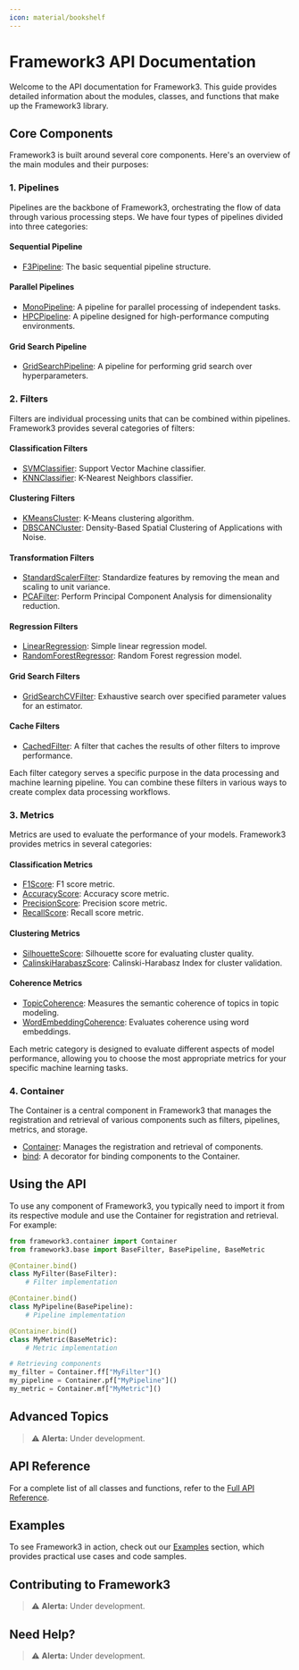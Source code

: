 ```yaml
---
icon: material/bookshelf
---
```


# Framework3 API Documentation

Welcome to the API documentation for Framework3. This guide provides detailed information about the modules, classes, and functions that make up the Framework3 library.

## Core Components

Framework3 is built around several core components. Here's an overview of the main modules and their purposes:

### 1. Pipelines

Pipelines are the backbone of Framework3, orchestrating the flow of data through various processing steps. We have four types of pipelines divided into three categories:

#### Sequential Pipeline
- [F3Pipeline](plugins/pipelines/sequential/f3_pipeline.md): The basic sequential pipeline structure.

#### Parallel Pipelines
- [MonoPipeline](plugins/pipelines/parallel/mono_pipeline.md): A pipeline for parallel processing of independent tasks.
- [HPCPipeline](plugins/pipelines/parallel/hpc_pipeline.md): A pipeline designed for high-performance computing environments.

#### Grid Search Pipeline
- [GridSearchPipeline](plugins/pipelines/grid/g3_pipeline.md): A pipeline for performing grid search over hyperparameters.

### 2. Filters

Filters are individual processing units that can be combined within pipelines. Framework3 provides several categories of filters:

#### Classification Filters
- [SVMClassifier](plugins/filters/classification.md#svm-classifier): Support Vector Machine classifier.
- [KNNClassifier](plugins/filters/classification.md#k-nearest-neighbors-classifier): K-Nearest Neighbors classifier.

#### Clustering Filters
- [KMeansCluster](plugins/filters/clustering.md): K-Means clustering algorithm.
- [DBSCANCluster](plugins/filters/clustering.md): Density-Based Spatial Clustering of Applications with Noise.

#### Transformation Filters
- [StandardScalerFilter](plugins/filters/transformation.md#standard-scaler): Standardize features by removing the mean and scaling to unit variance.
- [PCAFilter](plugins/filters/transformation.md#pca-principal-component-analysis): Perform Principal Component Analysis for dimensionality reduction.

#### Regression Filters
- [LinearRegression](plugins/filters/regression.md#linear-regression): Simple linear regression model.
- [RandomForestRegressor](plugins/filters/regression.md): Random Forest regression model.

#### Grid Search Filters
- [GridSearchCVFilter](plugins/filters/grid_search.md): Exhaustive search over specified parameter values for an estimator.

#### Cache Filters
- [CachedFilter](plugins/filters/cache.md): A filter that caches the results of other filters to improve performance.

Each filter category serves a specific purpose in the data processing and machine learning pipeline. You can combine these filters in various ways to create complex data processing workflows.

### 3. Metrics

Metrics are used to evaluate the performance of your models. Framework3 provides metrics in several categories:

#### Classification Metrics
- [F1Score](plugins/metrics/classification.md#f1-score): F1 score metric.
- [AccuracyScore](plugins/metrics/classification.md#accuracy-score): Accuracy score metric.
- [PrecisionScore](plugins/metrics/classification.md#precision-score): Precision score metric.
- [RecallScore](plugins/metrics/classification.md#recall-score): Recall score metric.

#### Clustering Metrics
- [SilhouetteScore](plugins/metrics/clustering.md#silhouette-score): Silhouette score for evaluating cluster quality.
- [CalinskiHarabaszScore](plugins/metrics/clustering.md): Calinski-Harabasz Index for cluster validation.

#### Coherence Metrics
- [TopicCoherence](plugins/metrics/coherence.md): Measures the semantic coherence of topics in topic modeling.
- [WordEmbeddingCoherence](plugins/metrics/coherence.md): Evaluates coherence using word embeddings.

Each metric category is designed to evaluate different aspects of model performance, allowing you to choose the most appropriate metrics for your specific machine learning tasks.

### 4. Container

The Container is a central component in Framework3 that manages the registration and retrieval of various components such as filters, pipelines, metrics, and storage.

- [Container](container/container.md): Manages the registration and retrieval of components.
- [bind](container/container.md): A decorator for binding components to the Container.

## Using the API

To use any component of Framework3, you typically need to import it from its respective module and use the Container for registration and retrieval. For example:

```python
from framework3.container import Container
from framework3.base import BaseFilter, BasePipeline, BaseMetric

@Container.bind()
class MyFilter(BaseFilter):
    # Filter implementation

@Container.bind()
class MyPipeline(BasePipeline):
    # Pipeline implementation

@Container.bind()
class MyMetric(BaseMetric):
    # Metric implementation

# Retrieving components
my_filter = Container.ff["MyFilter"]()
my_pipeline = Container.pf["MyPipeline"]()
my_metric = Container.mf["MyMetric"]()
```

## Advanced Topics

> ⚠️ **Alerta:** Under development.

<!-- - [Custom Plugin Development](advanced/custom_plugins.md): Learn how to create your own custom plugins.
- [Pipeline Optimization](advanced/pipeline_optimization.md): Techniques for optimizing pipeline performance.
- [Distributed Computing](advanced/distributed_computing.md): Using Framework3 in distributed environments. -->

## API Reference

For a complete list of all classes and functions, refer to the [Full API Reference](index.md).

## Examples

To see Framework3 in action, check out our [Examples](../examples/index.md) section, which provides practical use cases and code samples.

## Contributing to Framework3

> ⚠️ **Alerta:** Under development.

<!-- If you're interested in contributing to Framework3, please read our [Contribution Guidelines](../contributing.md) and [Code of Conduct](../code_of_conduct.md). -->

## Need Help?

> ⚠️ **Alerta:** Under development.

<!-- If you encounter any issues or have questions about using Framework3, please check our [FAQ](../faq.md) or reach out to the community through our [GitHub Issues](https://github.com/your-username/framework3/issues) page. -->